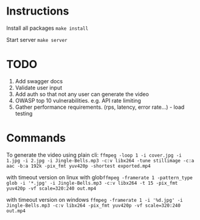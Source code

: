 # Instructions
Install all packages `make install`

Start server `make server`


# TODO
1. Add swagger docs
2. Validate user input
2. Add auth so that not any user can generate the video
3. OWASP top 10 vulnerabilities. e.g. API rate limiting
4. Gather performance requirements. (rps, latency, error rate...) - load testing

# Commands
To generate the video using plain cli: `ffmpeg -loop 1 -i cover.jpg -i 1.jpg -i 2.jpg -i Jingle-Bells.mp3 -c:v libx264 -tune stillimage -c:a aac -b:a 192k -pix_fmt yuv420p -shortest exported.mp4`

with timeout version on linux with glob`ffmpeg -framerate 1 -pattern_type glob -i '*.jpg' -i Jingle-Bells.mp3 -c:v libx264 -t 15 -pix_fmt yuv420p -vf scale=320:240 out.mp4`

with timeout version on windows `ffmpeg -framerate 1 -i '%d.jpg' -i Jingle-Bells.mp3 -c:v libx264 -pix_fmt yuv420p -vf scale=320:240 out.mp4`